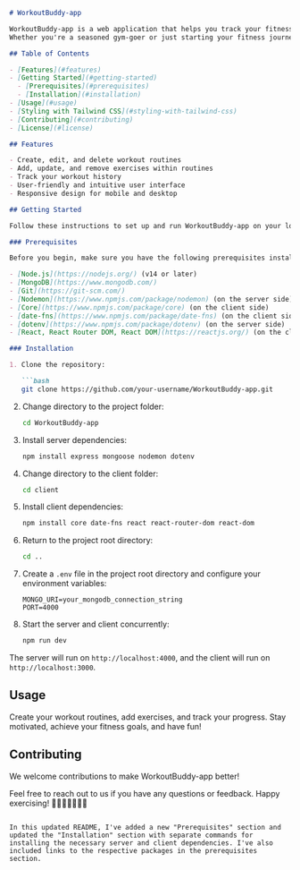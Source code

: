 

```markdown
# WorkoutBuddy-app 

WorkoutBuddy-app is a web application that helps you track your fitness progress, create and share workout routines, and connect with other fitness enthusiasts.
Whether you're a seasoned gym-goer or just starting your fitness journey, WorkoutBuddy-app is here to support you in achieving your fitness goals.

## Table of Contents

- [Features](#features)
- [Getting Started](#getting-started)
  - [Prerequisites](#prerequisites)
  - [Installation](#installation)
- [Usage](#usage)
- [Styling with Tailwind CSS](#styling-with-tailwind-css)
- [Contributing](#contributing)
- [License](#license)

## Features

- Create, edit, and delete workout routines
- Add, update, and remove exercises within routines
- Track your workout history
- User-friendly and intuitive user interface
- Responsive design for mobile and desktop

## Getting Started

Follow these instructions to set up and run WorkoutBuddy-app on your local machine.

### Prerequisites

Before you begin, make sure you have the following prerequisites installed:

- [Node.js](https://nodejs.org/) (v14 or later)
- [MongoDB](https://www.mongodb.com/)
- [Git](https://git-scm.com/)
- [Nodemon](https://www.npmjs.com/package/nodemon) (on the server side)
- [Core](https://www.npmjs.com/package/core) (on the client side)
- [date-fns](https://www.npmjs.com/package/date-fns) (on the client side)
- [dotenv](https://www.npmjs.com/package/dotenv) (on the server side)
- [React, React Router DOM, React DOM](https://reactjs.org/) (on the client side)

### Installation

1. Clone the repository:

   ```bash
   git clone https://github.com/your-username/WorkoutBuddy-app.git
   ```

2. Change directory to the project folder:

   ```bash
   cd WorkoutBuddy-app
   ```

3. Install server dependencies:

   ```bash
   npm install express mongoose nodemon dotenv
   ```

4. Change directory to the client folder:

   ```bash
   cd client
   ```

5. Install client dependencies:

   ```bash
   npm install core date-fns react react-router-dom react-dom
   ```

6. Return to the project root directory:

   ```bash
   cd ..
   ```

7. Create a `.env` file in the project root directory and configure your environment variables:

   ```env
   MONGO_URI=your_mongodb_connection_string
   PORT=4000
   ```

8. Start the server and client concurrently:

   ```bash
   npm run dev
   ```

The server will run on `http://localhost:4000`, and the client will run on `http://localhost:3000`.

## Usage

Create your workout routines, add exercises, and track your progress. Stay motivated, achieve your fitness goals, and have fun!

## Contributing

We welcome contributions to make WorkoutBuddy-app better! 



Feel free to reach out to us if you have any questions or feedback. Happy exercising! 💪🏋️‍♀️🚴‍♂️🏃‍♂️
```

In this updated README, I've added a new "Prerequisites" section and updated the "Installation" section with separate commands for installing the necessary server and client dependencies. I've also included links to the respective packages in the prerequisites section.
